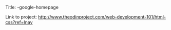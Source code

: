 Title:  -google-homepage

Link to project: http://www.theodinproject.com/web-development-101/html-css?ref=lnav
